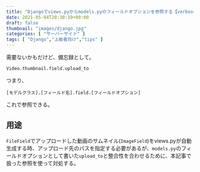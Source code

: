 ```yaml
---
title: "Djangoでviews.pyからmodels.pyのフィールドオプションを参照する【verbose_name,upload_to】"
date: 2021-05-04T20:30:19+09:00
draft: false
thumbnail: "images/django.jpg"
categories: [ "サーバーサイド" ]
tags: [ "Django","上級者向け","tips" ]
---
```



需要ないかもだけど、備忘録として。

    Video.thumbnail.field.upload_to


つまり、
    
    [モデルクラス].[フィールド名].field.[フィールドオプション]

これで参照できる。


## 用途

`FileField`でアップロードした動画のサムネイル(`ImageField`)をviews.pyが自動生成する時、アップロード先のパスを指定する必要があるが、`models.py`のフィールドオプションとして書いた`upload_to`と整合性を合わせるために、本記事で扱った参照を使って対処する。


